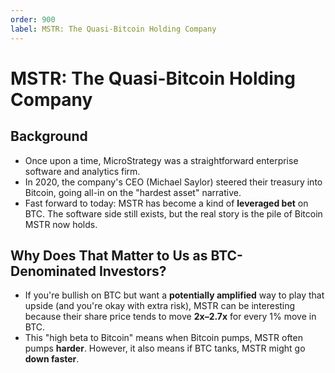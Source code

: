 ```yaml
---
order: 900
label: MSTR: The Quasi-Bitcoin Holding Company
---
```


# MSTR: The Quasi-Bitcoin Holding Company

## Background

* Once upon a time, MicroStrategy was a straightforward enterprise software and analytics firm.
* In 2020, the company's CEO (Michael Saylor) steered their treasury into Bitcoin, going all-in on the "hardest asset" narrative.
* Fast forward to today: MSTR has become a kind of **leveraged bet** on BTC. The software side still exists, but the real story is the pile of Bitcoin MSTR now holds.

## Why Does That Matter to Us as BTC-Denominated Investors?

* If you're bullish on BTC but want a **potentially amplified** way to play that upside (and you're okay with extra risk), MSTR can be interesting because their share price tends to move **2x–2.7x** for every 1% move in BTC.
* This "high beta to Bitcoin" means when Bitcoin pumps, MSTR often pumps **harder**. However, it also means if BTC tanks, MSTR might go **down faster**.
